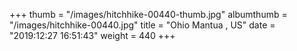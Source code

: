 +++
thumb = "/images/hitchhike-00440-thumb.jpg"
albumthumb = "/images/hitchhike-00440.jpg"
title = "Ohio Mantua , US"
date = "2019:12:27 16:51:43"
weight = 440
+++
